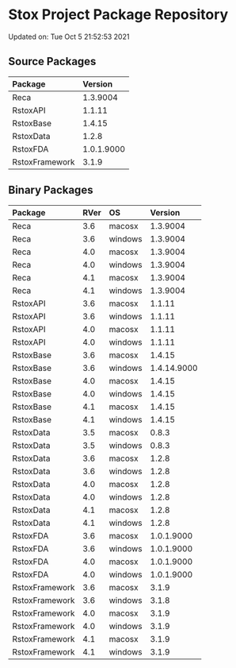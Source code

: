 # Stox Project Package Repository


Updated on: Tue Oct  5 21:52:53 2021
## Source Packages

|Package        |Version    |
|:--------------|:----------|
|Reca           |1.3.9004   |
|RstoxAPI       |1.1.11     |
|RstoxBase      |1.4.15     |
|RstoxData      |1.2.8      |
|RstoxFDA       |1.0.1.9000 |
|RstoxFramework |3.1.9      |

## Binary Packages

|Package        |RVer |OS      |Version     |
|:--------------|:----|:-------|:-----------|
|Reca           |3.6  |macosx  |1.3.9004    |
|Reca           |3.6  |windows |1.3.9004    |
|Reca           |4.0  |macosx  |1.3.9004    |
|Reca           |4.0  |windows |1.3.9004    |
|Reca           |4.1  |macosx  |1.3.9004    |
|Reca           |4.1  |windows |1.3.9004    |
|RstoxAPI       |3.6  |macosx  |1.1.11      |
|RstoxAPI       |3.6  |windows |1.1.11      |
|RstoxAPI       |4.0  |macosx  |1.1.11      |
|RstoxAPI       |4.0  |windows |1.1.11      |
|RstoxBase      |3.6  |macosx  |1.4.15      |
|RstoxBase      |3.6  |windows |1.4.14.9000 |
|RstoxBase      |4.0  |macosx  |1.4.15      |
|RstoxBase      |4.0  |windows |1.4.15      |
|RstoxBase      |4.1  |macosx  |1.4.15      |
|RstoxBase      |4.1  |windows |1.4.15      |
|RstoxData      |3.5  |macosx  |0.8.3       |
|RstoxData      |3.5  |windows |0.8.3       |
|RstoxData      |3.6  |macosx  |1.2.8       |
|RstoxData      |3.6  |windows |1.2.8       |
|RstoxData      |4.0  |macosx  |1.2.8       |
|RstoxData      |4.0  |windows |1.2.8       |
|RstoxData      |4.1  |macosx  |1.2.8       |
|RstoxData      |4.1  |windows |1.2.8       |
|RstoxFDA       |3.6  |macosx  |1.0.1.9000  |
|RstoxFDA       |3.6  |windows |1.0.1.9000  |
|RstoxFDA       |4.0  |macosx  |1.0.1.9000  |
|RstoxFDA       |4.0  |windows |1.0.1.9000  |
|RstoxFramework |3.6  |macosx  |3.1.9       |
|RstoxFramework |3.6  |windows |3.1.8       |
|RstoxFramework |4.0  |macosx  |3.1.9       |
|RstoxFramework |4.0  |windows |3.1.9       |
|RstoxFramework |4.1  |macosx  |3.1.9       |
|RstoxFramework |4.1  |windows |3.1.9       |
